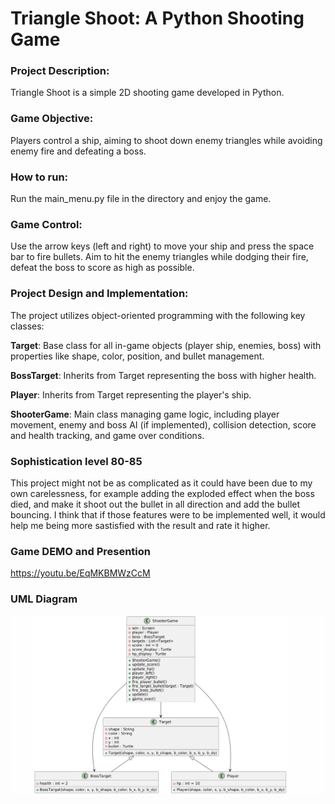 # **Triangle Shoot: A Python Shooting Game**

### Project Description:

Triangle Shoot is a simple 2D shooting game developed in Python. 

### Game Objective:

Players control a ship, aiming to shoot down enemy triangles while avoiding enemy fire and defeating a boss. 

### How to run:
Run the main_menu.py file in the directory and enjoy the game.

### Game Control:
Use the arrow keys (left and right) to move your ship and press the space bar to fire bullets. Aim to hit the enemy triangles while dodging their fire, defeat the boss to score as high as possible.

### Project Design and Implementation:

The project utilizes object-oriented programming with the following key classes:

**Target**: Base class for all in-game objects (player ship, enemies, boss) with properties like shape, color, position, and bullet management.

**BossTarget**: Inherits from Target representing the boss with higher health.

**Player**: Inherits from Target representing the player's ship.

**ShooterGame**: Main class managing game logic, including player movement, enemy and boss AI (if implemented), collision detection, score and health tracking, and game over conditions.


### Sophistication level 80-85
This project might not be as complicated as it could have been due to my own carelessness, for example adding the exploded effect when the boss died, and make it shoot out the bullet in all direction and add the bullet bouncing.
I think that if those features were to be implemented well, it would help me being more sastisfied with the result and rate it higher.

### Game DEMO and Presention
https://youtu.be/EqMKBMWzCcM

### UML Diagram

<img src="UML_DIAGRAM.png"/>